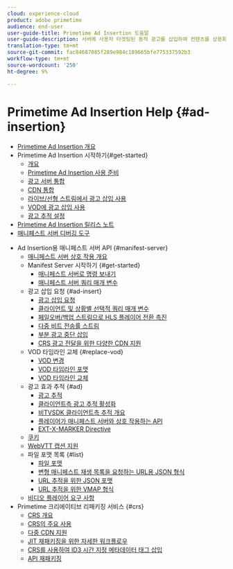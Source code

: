 ```yaml
---
cloud: experience-cloud
product: adobe primetime
audience: end-user
user-guide-title: Primetime Ad Insertion 도움말
user-guide-description: 서버에 사용자 타겟팅된 동적 광고를 삽입하여 컨텐츠를 상용화하고 개인화된 광고를 통해 고객의 참여를 유도하는 방법을 설명합니다.
translation-type: tm+mt
source-git-commit: fac84687085f289e984c189665bfe775337592b3
workflow-type: tm+mt
source-wordcount: '250'
ht-degree: 9%

---
```



# Primetime Ad Insertion Help {#ad-insertion}

+ [Primetime Ad Insertion 개요](home.md)
+ Primetime Ad Insertion 시작하기{#get-started}
   + [개요](get-started-ptai.md)
   + [Primetime Ad Insertion 사용 준비](setup-ptai.md)
   + [광고 서버 통합](integrate-ad-server.md)
   + [CDN 통합](integrate-cdn.md)
   + [라이브/선형 스트림에서 광고 삽입 사용](ad-insertion-live-linear-stream.md)
   + [VOD에 광고 삽입 사용](ad-insertion-vod.md)
   + [광고 추적 설정](set-up-ad-tracking.md)
+ [Primetime Ad Insertion 릴리스 노트](https://docs.adobe.com/content/help/en/primetime/release-notes/ptai/ptai-19x-release-notes.html)
+ [매니페스트 서버 디버깅 도구](manifest-server-debugging-tool.md)

<!-- + [Server Side Ad Insertion debugging dashboard](ssai-debugging-dashboard.md)-->
+ Ad Insertion용 매니페스트 서버 API {#manifest-server}
   + [매니페스트 서버 상호 작용 개요](msapi-topics/ms-overview.md)
   + Manifest Server 시작하기 {#get-started}
      + [매니페스트 서버로 명령 보내기](msapi-topics/ms-getting-started/ms-sending-cmd.md)
      + [매니페스트 서버 쿼리 매개 변수](msapi-topics/ms-getting-started/ms-api-query-params.md)
   + 광고 삽입 요청 {#ad-insert}
      + [광고 삽입 요청](msapi-topics/ms-insert-ads/ms-ad-insert.md)
      + [클라이언트 및 상황별 선택적 쿼리 매개 변수](msapi-topics/ms-insert-ads/ms-api-query-param-situation.md)
      + [페일오버/백업 스트림으로 HLS 플레이어 전환 촉진](msapi-topics/ms-insert-ads/hls-switching-to-failover.md)
      + [다중 비트 전송률 스트림](msapi-topics/ms-insert-ads/ms-api-mbr-streams.md)
      + [부분 광고 중단 삽입](msapi-topics/ms-insert-ads/partial-ad-break-insetion.md)
      + [CRS 광고 전달을 위한 다양한 CDN 지원](msapi-topics/ms-insert-ads/ms-api-multi-cdns-for-crs.md)
   + VOD 타임라인 교체 {#replace-vod}
      + [VOD 변경](msapi-topics/ms-changes-vod-timeline/ms-replace-vod-timeline.md)
      + [VOD 타임라인 포맷](msapi-topics/ms-changes-vod-timeline/ms-api-timeline-format.md)
      + [VOD 타임라인 교체](msapi-topics/ms-changes-vod-timeline/t-ms-replace-vod-timeline.md)
   + 광고 효과 추적 {#ad}
      + [광고 추적](msapi-topics/ms-at-effectiveness/ms-at-overview.md)
      + [클라이언트측 광고 추적 활성화](msapi-topics/ms-at-effectiveness/ms-enable-client-side-ad-tracking.md)
      + [비TVSDK 클라이언트측 추적 개요](msapi-topics/ms-at-effectiveness/notvsdk-csat-overview.md)
      + [플레이어가 매니페스트 서버와 상호 작용하는 API](msapi-topics/ms-at-effectiveness/notvsdk-csat-ms-interface.md)
      + [EXT-X-MARKER Directive](msapi-topics/ms-at-effectiveness/ms-api-playlists.md)
   + [쿠키](msapi-topics/ms-cookies.md)
   + [WebVTT 캡션 지원](msapi-topics/ms-webvtt-captions.md)
   + 파일 포맷 목록 {#list}
      + [파일 포맷](msapi-topics/ms-list-file-formats/ms-api-file-formats.md)
      + [변형 매니페스트 재생 목록을 요청하는 URL용 JSON 형식](msapi-topics/ms-list-file-formats/ms-json-m3u8.md)
      + [URL 추적을 위한 JSON 포맷](msapi-topics/ms-list-file-formats/notvsdk-csat-sidecar.md)
      + [URL 추적을 위한 VMAP 형식](msapi-topics/ms-list-file-formats/notvsdk-csat-vmap.md)
   + [비디오 플레이어 요구 사항](msapi-topics/ms-player-req.md)
+ Primetime 크리에이티브 리패키징 서비스 {#crs}
   + [CRS 개요](creative-repackaging-service/crs-overview.md)
   + [CRS의 주요 사용](creative-repackaging-service/jit-async-hls-conv.md)
   + [다중 CDN 지원](creative-repackaging-service/multi-cdn-supportt.md)
   + [JIT 재패키징을 위한 자세한 워크플로우](creative-repackaging-service/jit-repackage.md)
   + [CRS를 사용하여 ID3 시간 지정 메타데이터 태그 삽입](creative-repackaging-service/inject-id3.md)
   + [API 재패키징](creative-repackaging-service/api-repackage.md)
